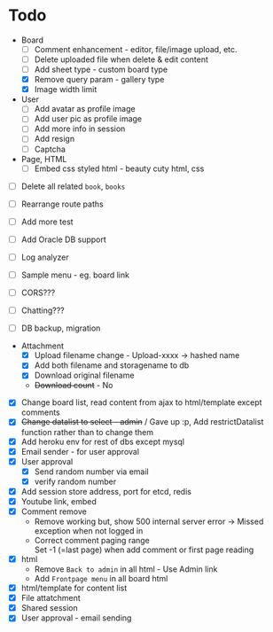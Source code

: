 # Todo

* Board
    * [ ] Comment enhancement - editor, file/image upload, etc.
    * [ ] Delete uploaded file when delete & edit content
    * [ ] Add sheet type - custom board type
    * [x] Remove query param - gallery type
    * [x] Image width limit
* User
    * [ ] Add avatar as profile image
    * [ ] Add user pic as profile image
    * [ ] Add more info in session
    * [ ] Add resign
    * [ ] Captcha
* Page, HTML
    * [ ] Embed css styled html - beauty cuty html, css
* [ ] Delete all related `book`, `books`
* [ ] Rearrange route paths
* [ ] Add more test
* [ ] Add Oracle DB support
* [ ] Log analyzer
* [ ] Sample menu - eg. board link
* [ ] CORS???
* [ ] Chatting???
* [ ] DB backup, migration


* Attachment
    * [x] Upload filename change - Upload-xxxx -> hashed name
    * [x] Add both filename and storagename to db
    * [x] Download original filename
    * ~~Download count~~ - No
* [x] Change board list, read content from ajax to html/template except comments
* [x] ~~Change datalist to select - admin~~ / Gave up :p, Add restrictDatalist function rather than to change them
* [x] Add heroku env for rest of dbs except mysql
* [x] Email sender - for user approval
* [x] User approval
    * [x] Send random number via email
    * [x] verify random number
* [x] Add session store address, port for etcd, redis
* [x] Youtube link, embed
* [x] Comment remove
    - Remove working but, show 500 internal server error -> Missed exception when not logged in
    - Correct comment paging range<br />
    Set -1 (=last page) when add comment or first page reading
* [x] html
    * Remove `Back to admin` in all html - Use Admin link
    * Add `Frontpage menu` in all board html
* [x] html/template for content list
* [x] File attatchment
* [x] Shared session
* [x] User approval - email sending
